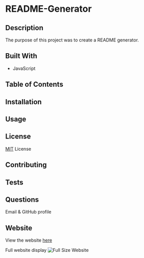 # README-Generator

## Description

The purpose of this project was to create a README generator.

## Built With

* JavaScript

## Table of Contents

## Installation

## Usage

## License

[MIT](https://choosealicense.com/licenses/mit/#) License

## Contributing

## Tests

## Questions

Email & GitHub profile

## Website

View the website [here](https://)


Full website display ![Full Size Website](/assets/images/)
